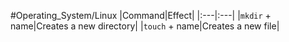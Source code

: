 #Operating_System/Linux 
|Command|Effect|
|:---|:---|
|`mkdir` + name|Creates a new directory|
|`touch` + name|Creates a new file|